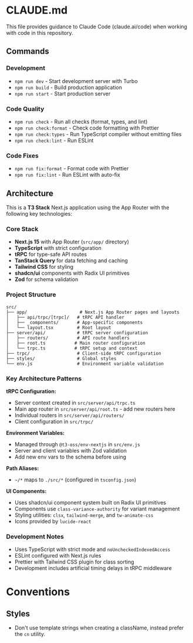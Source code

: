 # CLAUDE.md

This file provides guidance to Claude Code (claude.ai/code) when working with code in this repository.

## Commands

### Development
- `npm run dev` - Start development server with Turbo
- `npm run build` - Build production application
- `npm run start` - Start production server

### Code Quality
- `npm run check` - Run all checks (format, types, and lint)
- `npm run check:format` - Check code formatting with Prettier
- `npm run check:types` - Run TypeScript compiler without emitting files
- `npm run check:lint` - Run ESLint

### Code Fixes
- `npm run fix:format` - Format code with Prettier
- `npm run fix:lint` - Run ESLint with auto-fix

## Architecture

This is a **T3 Stack** Next.js application using the App Router with the following key technologies:

### Core Stack
- **Next.js 15** with App Router (`src/app/` directory)
- **TypeScript** with strict configuration
- **tRPC** for type-safe API routes
- **TanStack Query** for data fetching and caching
- **Tailwind CSS** for styling
- **shadcn/ui** components with Radix UI primitives
- **Zod** for schema validation

### Project Structure
```
src/
├── app/                    # Next.js App Router pages and layouts
│   ├── api/trpc/[trpc]/   # tRPC API handler
│   ├── _components/       # App-specific components
│   └── layout.tsx         # Root layout
├── server/api/            # tRPC server configuration
│   ├── routers/           # API route handlers
│   ├── root.ts           # Main router configuration
│   └── trpc.ts           # tRPC setup and context
├── trpc/                  # Client-side tRPC configuration
├── styles/                # Global styles
└── env.js                 # Environment variable validation
```

### Key Architecture Patterns

**tRPC Configuration:**
- Server context created in `src/server/api/trpc.ts`
- Main app router in `src/server/api/root.ts` - add new routers here
- Individual routers in `src/server/api/routers/`
- Client configuration in `src/trpc/`

**Environment Variables:**
- Managed through `@t3-oss/env-nextjs` in `src/env.js`
- Server and client variables with Zod validation
- Add new env vars to the schema before using

**Path Aliases:**
- `~/*` maps to `./src/*` (configured in `tsconfig.json`)

**UI Components:**
- Uses shadcn/ui component system built on Radix UI primitives
- Components use `class-variance-authority` for variant management
- Styling utilities: `clsx`, `tailwind-merge`, and `tw-animate-css`
- Icons provided by `lucide-react`

### Development Notes
- Uses TypeScript with strict mode and `noUncheckedIndexedAccess`
- ESLint configured with Next.js rules
- Prettier with Tailwind CSS plugin for class sorting
- Development includes artificial timing delays in tRPC middleware

# Conventions

## Styles
- Don't use template strings when creating a className, instead prefer the `cn` utility.